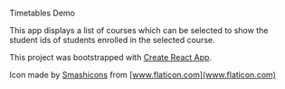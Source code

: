 Timetables Demo

This app displays a list of courses which can be selected to show the student ids of students enrolled in the selected course.



This project was bootstrapped with [Create React App](https://github.com/facebookincubator/create-react-app).

Icon made by [Smashicons](https://www.flaticon.com/authors/smashicons) from [www.flaticon.com](www.flaticon.com)
